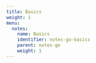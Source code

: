 ```yaml
---
title: Basics
weight: 1
menu:
  notes:
    name: Basics
    identifier: notes-go-basics
    parent: notes-go
    weight: 1
---
```

